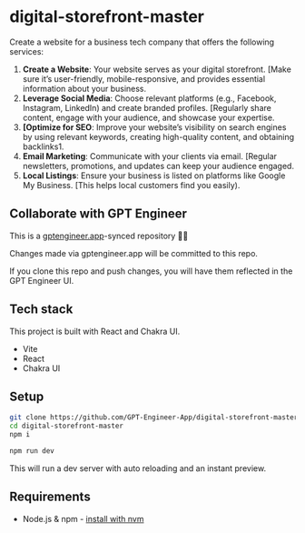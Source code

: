 # digital-storefront-master

Create a website for a business tech company that offers the following services:

1. **Create a Website**: Your website serves as your digital storefront. [Make sure it’s user-friendly, mobile-responsive, and provides essential information about your business.
2. **Leverage Social Media**: Choose relevant platforms (e.g., Facebook, Instagram, LinkedIn) and create branded profiles. [Regularly share content, engage with your audience, and showcase your expertise.
3. **[Optimize for SEO**: Improve your website’s visibility on search engines by using relevant keywords, creating high-quality content, and obtaining backlinks1.
4. **Email Marketing**: Communicate with your clients via email. [Regular newsletters, promotions, and updates can keep your audience engaged.
5. **Local Listings**: Ensure your business is listed on platforms like Google My Business. [This helps local customers find you easily).

## Collaborate with GPT Engineer

This is a [gptengineer.app](https://gptengineer.app)-synced repository 🌟🤖

Changes made via gptengineer.app will be committed to this repo.

If you clone this repo and push changes, you will have them reflected in the GPT Engineer UI.

## Tech stack

This project is built with React and Chakra UI.

- Vite
- React
- Chakra UI

## Setup

```sh
git clone https://github.com/GPT-Engineer-App/digital-storefront-master.git
cd digital-storefront-master
npm i
```

```sh
npm run dev
```

This will run a dev server with auto reloading and an instant preview.

## Requirements

- Node.js & npm - [install with nvm](https://github.com/nvm-sh/nvm#installing-and-updating)
